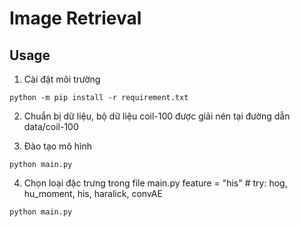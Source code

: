 # Image Retrieval

## Usage

1. Cài đặt môi trường
```
python -m pip install -r requirement.txt 
```

2. Chuẩn bị dữ liệu, bộ dữ liệu coil-100 được giải nén tại đường dẫn data/coil-100

3. Đào tạo mô hình
```
python main.py 
```

4. Chọn loại đặc trưng trong file main.py
feature = "his" # try: hog, hu_moment, his, haralick, convAE
```
python main.py 
```
